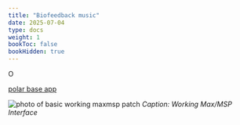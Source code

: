 ```yaml
---
title: "Biofeedback music"
date: 2025-07-04
type: docs
weight: 1
bookToc: false
bookHidden: true
---
```


O

[polar base app](https://github.com/polarofficial/polar-ble-sdk)

![photo of basic working maxmsp patch](/biofeedback/basicmax.jpg)
_Caption: Working Max/MSP Interface_
